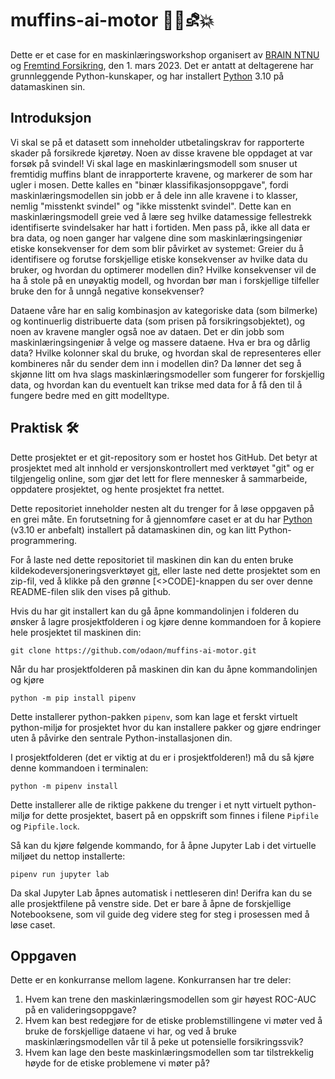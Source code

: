 # muffins-ai-motor 🧁🤖⛐💥

Dette er et case for en maskinlæringsworkshop organisert av [BRAIN NTNU](https://brainntnu.no/) og [Fremtind Forsikring](https://www.linkedin.com/company/fremtind), den 1. mars 2023. Det er antatt at deltagerene har grunnleggende Python-kunskaper, og har installert [Python](https://www.python.org/downloads/) 3.10 på datamaskinen sin.

## Introduksjon

Vi skal se på et datasett som inneholder utbetalingskrav for rapporterte skader på forsikrede kjøretøy. Noen av disse kravene ble oppdaget at var forsøk på svindel! Vi skal lage en maskinlæringsmodell som snuser ut fremtidig muffins blant de inrapporterte kravene, og markerer de som har ugler i mosen. Dette kalles en "binær klassifikasjonsoppgave", fordi maskinlæringsmodellen sin jobb er å dele inn alle kravene i to klasser, nemlig "misstenkt svindel" og "ikke misstenkt svindel". Dette kan en maskinlæringsmodell greie ved å lære seg hvilke datamessige fellestrekk identifiserte svindelsaker har hatt i fortiden. Men pass på, ikke all data er bra data, og noen ganger har valgene dine som maskinlæringsingeniør etiske konsekvenser for dem som blir påvirket av systemet: Greier du å identifisere og forutse forskjellige etiske konsekvenser av hvilke data du bruker, og hvordan du optimerer modellen din? Hvilke konsekvenser vil de ha å stole på en unøyaktig modell, og hvordan bør man i forskjellige tilfeller bruke den for å unngå negative konsekvenser?

Dataene våre har en salig kombinasjon av kategoriske data (som bilmerke) og kontinuerlig distribuerte data (som prisen på forsikringsobjektet), og noen av kravene mangler også noe av dataen. Det er din jobb som maskinlæringsingeniør å velge og massere dataene. Hva er bra og dårlig data? Hvilke kolonner skal du bruke, og hvordan skal de representeres eller kombineres når du sender dem inn i modellen din? Da lønner det seg å skjønne litt om hva slags maskinlæringsmodeller som fungerer for  forskjellig data, og hvordan kan du eventuelt kan trikse med data for å få den til å fungere bedre med en gitt modelltype.

## Praktisk 🛠️

Dette prosjektet er et git-repository som er hostet hos GitHub. Det betyr at prosjektet med alt innhold er versjonskontrollert med verktøyet "git" og er tilgjengelig online, som gjør det lett for flere mennesker å sammarbeide, oppdatere prosjektet, og hente prosjektet fra nettet.

Dette repositoriet inneholder nesten alt du trenger for å løse oppgaven på en grei måte. En forutsetning for å gjennomføre caset er at du har [Python](https://www.python.org/) (v3.10 er anbefalt) installert på datamaskinen din, og kan litt Python-programmering.

For å laste ned dette repositoriet til maskinen din kan du enten bruke kildekodeversjoneringsverktøyet [git](https://git-scm.com/), eller laste ned dette prosjektet som en zip-fil, ved å klikke på den grønne [<>CODE]-knappen du ser over denne README-filen slik den vises på github.

Hvis du har git installert kan du gå åpne kommandolinjen i folderen du ønsker å lagre prosjektfolderen i og kjøre denne kommandoen for å kopiere hele prosjektet til maskinen din:

`git clone https://github.com/odaon/muffins-ai-motor.git`

Når du har prosjektfolderen på maskinen din kan du åpne kommandolinjen og kjøre

`python -m pip install pipenv`

Dette installerer python-pakken `pipenv`, som kan lage et ferskt virtuelt python-miljø for prosjektet hvor du kan installere pakker og gjøre endringer uten å påvirke den sentrale Python-installasjonen din.

I prosjektfolderen (det er viktig at du er i prosjektfolderen!) må du så kjøre denne kommandoen i terminalen:

`python -m pipenv install`

Dette installerer alle de riktige pakkene du trenger i et nytt virtuelt python-miljø for dette prosjektet, basert på en oppskrift som finnes i filene `Pipfile` og `Pipfile.lock`.

Så kan du kjøre følgende kommando, for å åpne Jupyter Lab i det virtuelle miljøet du nettop installerte:

`pipenv run jupyter lab`

Da skal Jupyter Lab åpnes automatisk i nettleseren din! Derifra kan du se alle prosjektfilene på venstre side. Det er bare å åpne de forskjellige Notebooksene, som vil guide deg videre steg for steg i prosessen med å løse caset.

## Oppgaven

Dette er en konkurranse mellom lagene. Konkurransen har tre deler:

1. Hvem kan trene den maskinlæringsmodellen som gir høyest ROC-AUC på en valideringsoppgave?
2. Hvem kan best redegjøre for de etiske problemstillingene vi møter ved å bruke de forskjellige dataene vi har, og ved å bruke maskinlæringsmodellen vår til å peke ut potensielle forsikringssvik?
3. Hvem kan lage den beste maskinlæringsmodellen som tar tilstrekkelig høyde for de etiske problemene vi møter på?

